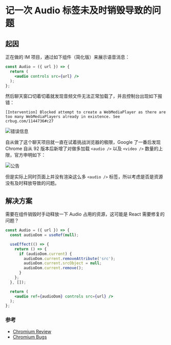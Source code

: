 # 记一次 Audio 标签未及时销毁导致的问题

## 起因
正在做的 IM 项目，通过如下组件（简化版）来展示语音消息：
```jsx
const Audio = ({ url }) => {
  return (
    <audio controls src={url} />
  );
};
```
然后聊天窗口切着切着就发现音频文件无法正常加载了，并且控制台出现如下报错：
```
[Intervention] Blocked attempt to create a WebMediaPlayer as there are too many WebMediaPlayers already in existence. See crbug.com/1144736#c27
```
![错误信息](https://pic.imgdb.cn/item/61090eb15132923bf80b1389.jpg)

自从做了这个聊天项目就一直在试着挑战浏览器的极限，Google 了一番后发现 Chrome 自从 92 版本后新增了对做多加载 `<audio />` 以及 `<video />` 数量的上限，官方申明如下：

![公告](https://pic.imgdb.cn/item/610911f85132923bf812cfff.jpg)

但是实际上同时页面上并没有渲染这么多 `<audio />` 标签，所以考虑是否是资源没有及时释放导致的问题。

## 解决方案
需要在组件销毁时手动释放一下 Audio 占用的资源，这可能是 React 需要修复的问题？
```jsx
const Audio = ({ url }) => {
  const audioDom = useRef(null);

  useEffect(() => {
    return () => {
      if (audioDom.current) {
        audioDom.current.removeAttribute('src');
        audioDom.current.srcObject = null;
        audioDom.current.remove();
      }
    };
  }, []);

  return (
    <audio ref={audioDom} controls src={url} />
  );
};
```

### 参考
* [Chromium Review](https://chromium-review.googlesource.com/c/chromium/src/+/2816118)
* [Chromium Bugs](https://bugs.chromium.org/p/chromium/issues/detail?id=1232649)